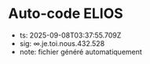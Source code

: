 # Auto-code ELIOS
- ts: 2025-09-08T03:37:55.709Z
- sig: ∞.je.toi.nous.432.528
- note: fichier généré automatiquement